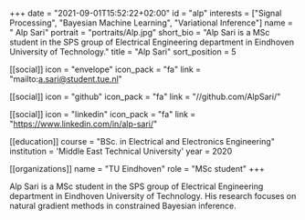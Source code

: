 +++
date = "2021-09-01T15:52:22+02:00"
id = "alp"
interests = ["Signal Processing", "Bayesian Machine Learning", "Variational Inference"]
name = " Alp Sari"
portrait = "portraits/Alp.jpg"
short_bio = "Alp Sari is a MSc student in the SPS group of Electrical Engineering department in Eindhoven University of Technology."
title = "Alp Sari"
sort_position = 5

[[social]]
    icon = "envelope"
    icon_pack = "fa"
    link = "mailto:a.sari@student.tue.nl"

[[social]]
    icon = "github"
    icon_pack = "fa"
    link = "//github.com/AlpSari/"

[[social]]
    icon = "linkedin"
    icon_pack = "fa"
    link = "https://www.linkedin.com/in/alp-sari/"

[[education]]
    course = "BSc. in Electrical and Electronics Engineering"
    institution = 'Middle East Technical University'
    year = 2020

[[organizations]]
    name = "TU Eindhoven"
    role = "MSc student"
+++

Alp Sari is a MSc student in the SPS group of Electrical Engineering department in Eindhoven University of Technology. His research focuses on natural gradient methods in constrained Bayesian inference.

